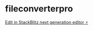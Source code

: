 # fileconverterpro

[Edit in StackBlitz next generation editor ⚡️](https://stackblitz.com/~/github.com/sandeepmaurya6/fileconverterpro)
